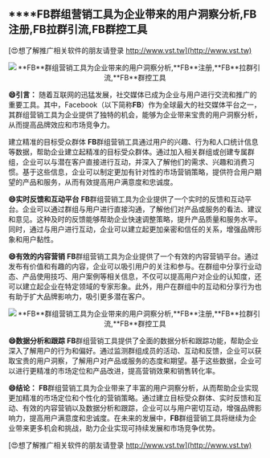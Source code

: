 ## ****FB**群组营销工具为企业带来的用户洞察分析,**FB**注册,**FB**拉群引流,**FB**群控工具**

[😍想了解推广相关软件的朋友请登录 http://www.vst.tw](http://www.vst.tw)

 <center><img src="https://vst.tw/MP4/tuiguang/png/1.png" alt="**FB**群组营销工具为企业带来的用户洞察分析,**FB**注册,**FB**拉群引流,**FB**群控工具"></center>

**😄引言：**
随着互联网的迅猛发展，社交媒体已成为企业与用户进行交流和推广的重要工具。其中，Facebook（以下简称**FB**）作为全球最大的社交媒体平台之一，其群组营销工具为企业提供了独特的机会，能够为企业带来宝贵的用户洞察分析，从而提高品牌效应和市场竞争力。

建立精准的目标受众群体
**FB**群组营销工具通过用户的兴趣、行为和人口统计信息等数据，帮助企业建立起精准的目标受众群体。通过加入相关群组或创建专属群组，企业可以与潜在客户直接进行互动，并深入了解他们的需求、兴趣和消费习惯。基于这些信息，企业可以制定更加有针对性的市场营销策略，提供符合用户期望的产品和服务，从而有效提高用户满意度和忠诚度。

**😄实时反馈和互动平台**
**FB**群组营销工具为企业提供了一个实时的反馈和互动平台。企业可以通过群组与用户进行直接沟通，了解他们对产品或服务的看法、建议和意见。这种及时的反馈能够帮助企业快速调整策略，提升产品质量和服务水平。同时，通过与用户进行互动，企业可以建立起更加亲密和信任的关系，增强品牌形象和用户黏性。

**😄有效的内容营销**
**FB**群组营销工具为企业提供了一个有效的内容营销平台。通过发布有价值和有趣的内容，企业可以吸引用户的关注和参与。在群组中分享行业动态、产品使用技巧、用户案例等相关信息，不仅可以提高用户对企业的认知度，还可以建立起企业在特定领域的专家形象。此外，用户在群组中的互动和分享行为也有助于扩大品牌影响力，吸引更多潜在客户。

 <center><img src="https://vst.tw/MP4/tuiguang/png/1.png" alt="**FB**群组营销工具为企业带来的用户洞察分析,**FB**注册,**FB**拉群引流,**FB**群控工具"></center>

**😄数据分析和跟踪**
**FB**群组营销工具提供了全面的数据分析和跟踪功能，帮助企业深入了解用户的行为和偏好。通过监测群组成员的活动、互动和反馈，企业可以获取宝贵的用户洞察，了解用户对产品或服务的态度和期望。基于这些数据，企业可以进行更精准的市场定位和产品改进，提高营销效果和销售转化率。

**😄结论：**
**FB**群组营销工具为企业带来了丰富的用户洞察分析，从而帮助企业实现更加精准的市场定位和个性化的营销策略。通过建立目标受众群体、实时反馈和互动、有效的内容营销以及数据分析和跟踪，企业可以与用户密切互动，增强品牌影响力，提高用户满意度和忠诚度。在未来的发展中，**FB**群组营销工具将继续为企业带来更多机会和挑战，助力企业实现可持续发展和市场竞争优势。

[😍想了解推广相关软件的朋友请登录 http://www.vst.tw](http://www.vst.tw)



